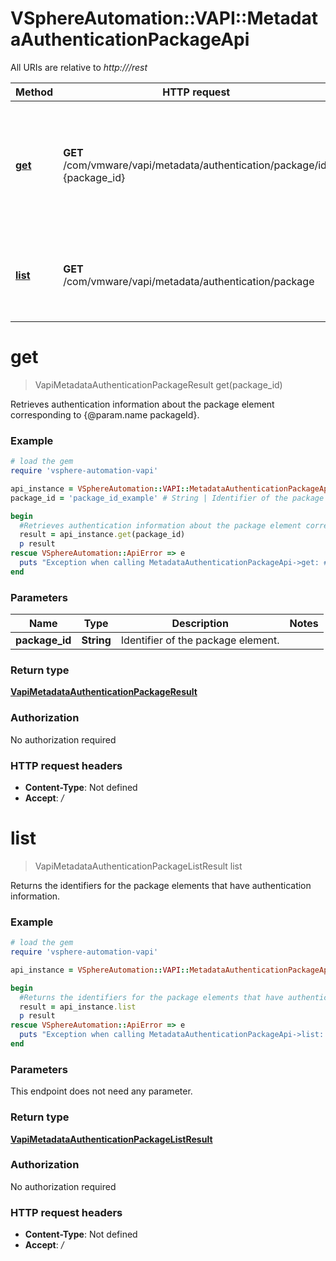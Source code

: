 # VSphereAutomation::VAPI::MetadataAuthenticationPackageApi

All URIs are relative to *http:///rest*

Method | HTTP request | Description
------------- | ------------- | -------------
[**get**](MetadataAuthenticationPackageApi.md#get) | **GET** /com/vmware/vapi/metadata/authentication/package/id:{package_id} | Retrieves authentication information about the package element corresponding to {@param.name packageId}.
[**list**](MetadataAuthenticationPackageApi.md#list) | **GET** /com/vmware/vapi/metadata/authentication/package | Returns the identifiers for the package elements that have authentication information.


# **get**
> VapiMetadataAuthenticationPackageResult get(package_id)

Retrieves authentication information about the package element corresponding to {@param.name packageId}.

### Example
```ruby
# load the gem
require 'vsphere-automation-vapi'

api_instance = VSphereAutomation::VAPI::MetadataAuthenticationPackageApi.new
package_id = 'package_id_example' # String | Identifier of the package element.

begin
  #Retrieves authentication information about the package element corresponding to {@param.name packageId}.
  result = api_instance.get(package_id)
  p result
rescue VSphereAutomation::ApiError => e
  puts "Exception when calling MetadataAuthenticationPackageApi->get: #{e}"
end
```

### Parameters

Name | Type | Description  | Notes
------------- | ------------- | ------------- | -------------
 **package_id** | **String**| Identifier of the package element. | 

### Return type

[**VapiMetadataAuthenticationPackageResult**](VapiMetadataAuthenticationPackageResult.md)

### Authorization

No authorization required

### HTTP request headers

 - **Content-Type**: Not defined
 - **Accept**: */*



# **list**
> VapiMetadataAuthenticationPackageListResult list

Returns the identifiers for the package elements that have authentication information.

### Example
```ruby
# load the gem
require 'vsphere-automation-vapi'

api_instance = VSphereAutomation::VAPI::MetadataAuthenticationPackageApi.new

begin
  #Returns the identifiers for the package elements that have authentication information.
  result = api_instance.list
  p result
rescue VSphereAutomation::ApiError => e
  puts "Exception when calling MetadataAuthenticationPackageApi->list: #{e}"
end
```

### Parameters
This endpoint does not need any parameter.

### Return type

[**VapiMetadataAuthenticationPackageListResult**](VapiMetadataAuthenticationPackageListResult.md)

### Authorization

No authorization required

### HTTP request headers

 - **Content-Type**: Not defined
 - **Accept**: */*



